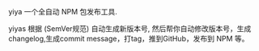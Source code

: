 yiya
一个全自动 NPM 包发布工具.

yiyas 根据 (SemVer规范) 自动生成新版本号, 然后帮你自动修改版本号，生成changelog,生成commit message，打tag，推到GitHub，发布到 NPM 等。

